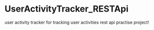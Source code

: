 # UserActivityTracker_RESTApi
user activity tracker for tracking user activities rest api practise project!
